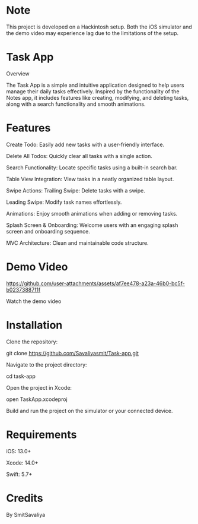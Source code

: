 # Note

This project is developed on a Hackintosh setup. Both the iOS simulator and the demo video may experience lag due to the limitations of the setup.

# Task App

Overview

The Task App is a simple and intuitive application designed to help users manage their daily tasks effectively. Inspired by the functionality of the Notes app, it includes features like creating, modifying, and deleting tasks, along with a search functionality and smooth animations.

# Features

Create Todo: Easily add new tasks with a user-friendly interface.

Delete All Todos: Quickly clear all tasks with a single action.

Search Functionality: Locate specific tasks using a built-in search bar.

Table View Integration: View tasks in a neatly organized table layout.

Swipe Actions: Trailing Swipe: Delete tasks with a swipe.

Leading Swipe: Modify task names effortlessly.

Animations: Enjoy smooth animations when adding or removing tasks.

Splash Screen & Onboarding: Welcome users with an engaging splash screen and onboarding sequence.

MVC Architecture: Clean and maintainable code structure.

# Demo Video

https://github.com/user-attachments/assets/af7ee478-a23a-46b0-bc5f-b02373887f1f

Watch the demo video

# Installation

Clone the repository:

git clone https://github.com/Savaliyasmit/Task-app.git

Navigate to the project directory:

cd task-app

Open the project in Xcode:

open TaskApp.xcodeproj

Build and run the project on the simulator or your connected device.

# Requirements

iOS: 13.0+

Xcode: 14.0+

Swift: 5.7+

# Credits

By SmitSavaliya

